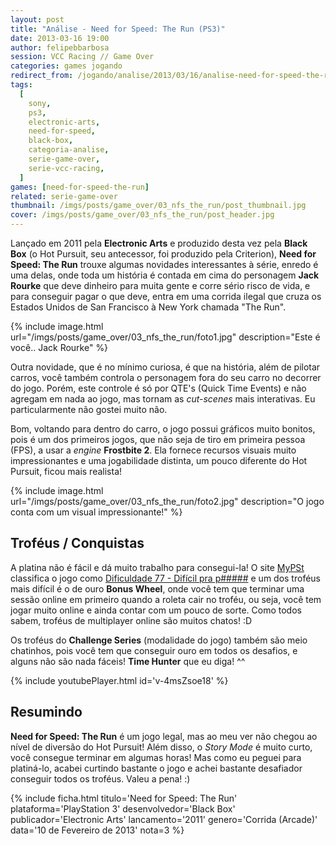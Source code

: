 ```yaml
---
layout: post
title: "Análise - Need for Speed: The Run (PS3)"
date: 2013-03-16 19:00
author: felipebbarbosa
session: VCC Racing // Game Over 
categories: games jogando
redirect_from: /jogando/analise/2013/03/16/analise-need-for-speed-the-run-ps3.html
tags:
  [
    sony,
    ps3,
    electronic-arts,
    need-for-speed,
    black-box,
    categoria-analise,
    serie-game-over,
    serie-vcc-racing,
  ]
games: [need-for-speed-the-run]
related: serie-game-over
thumbnail: /imgs/posts/game_over/03_nfs_the_run/post_thumbnail.jpg
cover: /imgs/posts/game_over/03_nfs_the_run/post_header.jpg
---
```


Lançado em 2011 pela **Electronic Arts** e produzido desta vez pela **Black Box** (o Hot Pursuit, seu antecessor, foi produzido pela Criterion), **Need for Speed: The Run** trouxe algumas novidades interessantes à série, enredo é uma delas, onde toda um história é contada em cima do personagem **Jack Rourke** que deve dinheiro para muita gente e corre sério risco de vida, e para conseguir pagar o que deve, entra em uma corrida ilegal que cruza os Estados Unidos de San Francisco à New York chamada "The Run".

<!--more-->

{% include image.html url="/imgs/posts/game_over/03_nfs_the_run/foto1.jpg" description="Este é você.. Jack Rourke" %}

Outra novidade, que é no mínimo curiosa, é que na história, além de pilotar carros, você também controla o personagem fora do seu carro no decorrer do jogo. Porém, este controle é só por QTE's (Quick Time Events) e não agregam em nada ao jogo, mas tornam as _cut-scenes_ mais interativas. Eu particularmente não gostei muito não.

Bom, voltando para dentro do carro, o jogo possui gráficos muito bonitos, pois é um dos primeiros jogos, que não seja de tiro em primeira pessoa (FPS), a usar a _engine_ **Frostbite 2**. Ela fornece recursos visuais muito impressionantes e uma jogabilidade distinta, um pouco diferente do Hot Pursuit, ficou mais realista!

{% include image.html url="/imgs/posts/game_over/03_nfs_the_run/foto2.jpg" description="O jogo conta com um visual impressionante!" %}

## Troféus / Conquistas

A platina não é fácil e dá muito trabalho para consegui-la! O site [MyPSt](http://www.mypst.com.br/) classifica o jogo como [Dificuldade 77 - Difícil pra p#####](http://mypst.com.br/jogos/1756-need-for-speed-the-run/) e um dos troféus mais difícil é o de ouro **Bonus Wheel**, onde você tem que terminar uma sessão online em primeiro quando a roleta cair no troféu, ou seja, você tem jogar muito online e ainda contar com um pouco de sorte. Como todos sabem, troféus de multiplayer online são muitos chatos! :D

Os troféus do **Challenge Series** (modalidade do jogo) também são meio chatinhos, pois você tem que conseguir ouro em todos os desafios, e alguns não são nada fáceis! **Time Hunter** que eu diga! ^^

{% include youtubePlayer.html id='v-4msZsoe18' %}

## Resumindo

**Need for Speed: The Run** é um jogo legal, mas ao meu ver não chegou ao nível de diversão do Hot Pursuit! Além disso, o _Story Mode_ é muito curto, você consegue terminar em algumas horas! Mas como eu peguei para platiná-lo, acabei curtindo bastante o jogo e achei bastante desafiador conseguir todos os troféus. Valeu a pena! :)

{% include ficha.html
  titulo='Need for Speed: The Run'
  plataforma='PlayStation 3'
  desenvolvedor='Black Box'
  publicador='Electronic Arts'
  lancamento='2011'
  genero='Corrida (Arcade)'
  data='10 de Fevereiro de 2013'
  nota=3 %}
